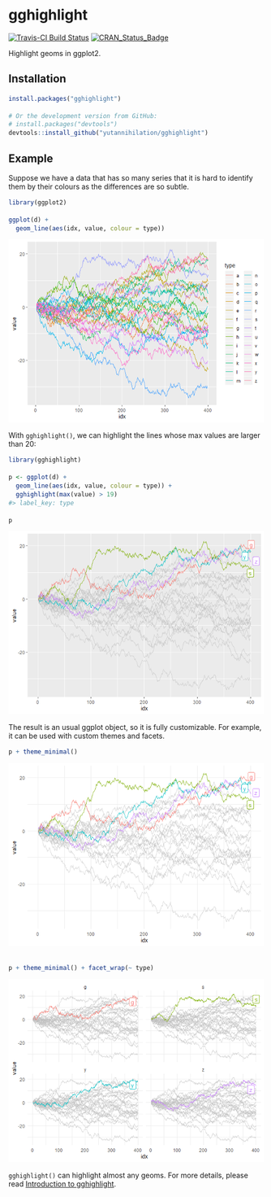 
<!-- README.md is generated from README.Rmd. Please edit that file -->

# gghighlight

[![Travis-CI Build
Status](https://api.travis-ci.com/yutannihilation/gghighlight.svg?branch=master)](https://travis-ci.com/yutannihilation/gghighlight)
[![CRAN\_Status\_Badge](https://www.r-pkg.org/badges/version/gghighlight)](https://cran.r-project.org/package=gghighlight)

Highlight geoms in ggplot2.

## Installation

``` r
install.packages("gghighlight")

# Or the development version from GitHub:
# install.packages("devtools")
devtools::install_github("yutannihilation/gghighlight")
```

## Example

Suppose we have a data that has so many series that it is hard to
identify them by their colours as the differences are so subtle.

``` r
library(ggplot2)

ggplot(d) +
  geom_line(aes(idx, value, colour = type))
```

![](man/figures/README-ggplot2-simple-1.png)<!-- -->

With `gghighlight()`, we can highlight the lines whose max values are
larger than 20:

``` r
library(gghighlight)

p <- ggplot(d) +
  geom_line(aes(idx, value, colour = type)) +
  gghighlight(max(value) > 19)
#> label_key: type

p
```

![](man/figures/README-gghighlight-simple-1.png)<!-- -->

The result is an usual ggplot object, so it is fully customizable. For
example, it can be used with custom themes and facets.

``` r
p + theme_minimal()
```

![](man/figures/README-gghighlight-theme-facets-1.png)<!-- -->

``` r

p + theme_minimal() + facet_wrap(~ type)
```

![](man/figures/README-gghighlight-theme-facets-2.png)<!-- -->

`gghighlight()` can highlight almost any geoms. For more details, please
read [Introduction to
gghighlight](https://yutannihilation.github.io/gghighlight/articles/gghighlight.html).
